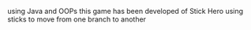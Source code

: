 using Java and OOPs this game has been developed of Stick Hero using sticks to move from one branch to another
